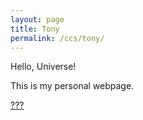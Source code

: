 ```yaml
---
layout: page
title: Tony
permalink: /ccs/tony/
---
```


<p>Hello, Universe!</p>

<p>This is my personal webpage.</p>

[???](https://giphy.com/gifs/force-awakens-behindthescenes-JEVqknUonZJWU)
